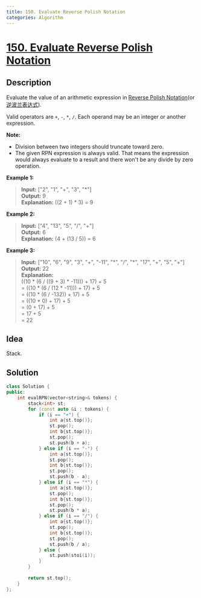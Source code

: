 ```yaml
---
title: 150. Evaluate Reverse Polish Notation
categories: Algorithm
---
```


# [150. Evaluate Reverse Polish Notation](https://leetcode.com/problems/evaluate-reverse-polish-notation/description/)

## Description

Evaluate the value of an arithmetic expression in [Reverse Polish Notation](http://en.wikipedia.org/wiki/Reverse_Polish_notation)(or [逆波兰表达式](https://baike.baidu.com/item/逆波兰表达式)).

<!-- more -->

Valid operators are `+`, `-`, `*`, `/`. Each operand may be an integer or another expression.

**Note:**

- Division between two integers should truncate toward zero.
- The given RPN expression is always valid. That means the expression would always evaluate to a result and there won't be any divide by zero operation.

**Example 1:**

>**Input:** ["2", "1", "+", "3", "\*"] <br>
**Output:** 9 <br>
**Explanation:** ((2 + 1) \* 3) = 9

**Example 2:**

>**Input:** ["4", "13", "5", "/", "+"] <br>
**Output:** 6 <br>
**Explanation:** (4 + (13 / 5)) = 6

**Example 3:**

>**Input:** ["10", "6", "9", "3", "+", "-11", "\*", "/", "\*", "17", "+", "5", "+"] <br>
**Output:** 22 <br>
**Explanation:** <br>
  ((10 \* (6 / ((9 + 3) \* -11))) + 17) + 5 <br>
= ((10 \* (6 / (12 \* -11))) + 17) + 5 <br>
= ((10 \* (6 / -132)) + 17) + 5 <br>
= ((10 \* 0) + 17) + 5 <br>
= (0 + 17) + 5 <br>
= 17 + 5 <br>
= 22

## Idea

Stack.

## Solution

```cpp
class Solution {
public:
    int evalRPN(vector<string>& tokens) {
        stack<int> st;
        for (const auto &i : tokens) {
            if (i == "+") {
                int a{st.top()};
                st.pop();
                int b{st.top()};
                st.pop();
                st.push(b + a);
            } else if (i == "-") {
                int a{st.top()};
                st.pop();
                int b{st.top()};
                st.pop();
                st.push(b - a);
            } else if (i == "*") {
                int a{st.top()};
                st.pop();
                int b{st.top()};
                st.pop();
                st.push(b * a);
            } else if (i == "/") {
                int a{st.top()};
                st.pop();
                int b{st.top()};
                st.pop();
                st.push(b / a);
            } else {
                st.push(stoi(i));
            }
        }
        
        return st.top();
    }
};
```
